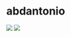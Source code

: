 # abdantonio

![](https://upload.wikimedia.org/wikipedia/commons/thumb/0/03/Flag_of_Italy.svg/280px-Flag_of_Italy.svg.png)                                                  ![](https://upload.wikimedia.org/wikipedia/commons/thumb/5/59/Flag_of_Lebanon.svg/280px-Flag_of_Lebanon.svg.png)
